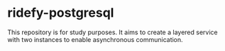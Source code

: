 # ridefy-postgresql
This repository is for study purposes. It aims to create a layered service with two instances to enable asynchronous communication.
